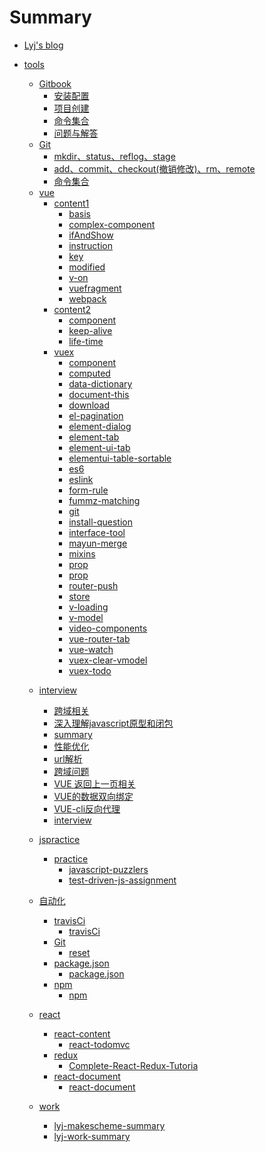 # Summary

* [Lyj's blog](README.md)
<!-- * [GitBook](chapter-1/README.md) -->
* [tools](tools/readme.md)
    * [Gitbook]()
        * [安装配置](tools/gitbook/install.md)
        * [项目创建](tools/gitbook/build.md)
        * [命令集合](tools/gitbook/command.md)
        * [问题与解答](tools/gitbook/issue.md)
    * [Git](tools/git/git.md)
        * [mkdir、status、reflog、stage](tools/git/install.md)
        * [add、commit、checkout(撤销修改)、rm、remote](tools/git/build.md)
        * [命令集合](tools/git/command.md)
    * [vue]()
        * [content1]()
            * [basis](tools/vue/content1/basis.md)
            * [complex-component](tools/vue/content1/complex-component.md)
            * [ifAndShow](tools/vue/content1/ifAndShow.md)
            * [instruction](tools/vue/content1/instruction.md)
            * [key](tools/vue/content1/key.md)
            * [modified](tools/vue/content1/modified.md)
            * [v-on](tools/vue/content1/v-on.md)
            * [vuefragment](tools/vue/content1/vuefragment.md)
            * [webpack](tools/vue/content1/webpack.md)
        * [content2]()
            * [component](tools/vue/content2/component.md)
            * [keep-alive](tools/vue/content2/keep-alive.md)
            * [life-time](tools/vue/content2/life-time.md)
        * [vuex]()
            * [component](tools/vue/vuex/component.md)
            * [computed](tools/vue/vuex/computed.md)
            * [data-dictionary](tools/vue/vuex/data-dictionary.md)
            * [document-this](tools/vue/vuex/document-this.md)
            * [download](tools/vue/vuex/download.md)
            * [el-pagination](tools/vue/vuex/el-pagination.md)
            * [element-dialog](tools/vue/vuex/element-dialog.md)
            * [element-tab](tools/vue/vuex/element-tab.md)
            * [element-ui-tab](tools/vue/vuex/element-ui-tab.md)
            * [elementui-table-sortable](tools/vue/vuex/elementui-table-sortable.md)
            * [es6](tools/vue/vuex/es6.md)
            * [eslink](tools/vue/vuex/eslink.md)
            * [form-rule](tools/vue/vuex/form-rule.md)
            * [fummz-matching](tools/vue/vuex/install-fummz-matching.md)
            * [git](tools/vue/vuex/git.md)
            * [install-question](tools/vue/vuex/install-question.md)
            * [interface-tool](tools/vue/vuex/interface-tool.md)
            * [mayun-merge](tools/vue/vuex/mayun-merge.md)
            * [mixins](tools/vue/vuex/mixins.md)
            * [prop](tools/vue/vuex/prop.md)
            * [prop](tools/vue/vuex/router-jump.md)
            * [router-push](tools/vue/vuex/router-push.md)
            * [store](tools/vue/vuex/store.md)
            * [v-loading](tools/vue/vuex/v-loading.md)
            * [v-model](tools/vue/vuex/v-model.md)
            * [video-components](tools/vue/vuex/video-components.md)
            * [vue-router-tab](tools/vue/vuex/vue-router-tab.md)
            * [vue-watch](tools/vue/vuex/vue-watch.md)
            * [vuex-clear-vmodel](tools/vue/vuex/vuex-clear-vmodel.md)
            * [vuex-todo](tools/vue/vuex/vuex-todo.md)

    <!-- * [travel]()
        * [changsha](tools/travel/ChangSha.md)
        * [xian](tools/travel/xian.md)      -->
    * [interview]()    
        * [跨域相关](tools/interview/cross-domain/cross-domain.md)
        * [深入理解javascript原型和闭包](tools/interview/prototype-closure/prototype-closure.md)
        * [summary](tools/interview/how-to-introduce/introduce.md)
        * [性能优化](tools/interview/performance-optimization/performance-optimization.md)
        * [url解析](tools/interview/url-parse/url-parse.md)
        * [跨域问题](tools/interview/same-origin-policy/same-origin-policy.md)
        * [VUE 返回上一页相关](tools/interview/vue-router-refresh/vue-router-refresh.md)
        * [VUE的数据双向绑定](tools/interview/two-way-data-binding/two-way-data-binding.md)
        * [VUE-cli反向代理](tools/interview/Reverse-Proxy/Reverse-Proxy.md)
        * [interview](tools/interview/how-to-introduce/introduce.md)
    * [jspractice]()    
        * [practice]()  
            * [javascript-puzzlers](tools/jspractice/practice/javascript-puzzlers/javascript-puzzlers.md) 
            * [test-driven-js-assignment](tools/jspractice/practice/test-driven-js-assment/test-driven-js-assignment.md) 
    * [自动化]()    
        * [travisCi]()  
            * [travisCi](tools/Wh-coder/travisCi/travisCi.md)
        * [Git]()  
            * [reset](tools/Wh-coder/Git/reset.md)
        * [package.json]()  
            * [package.json](tools/Wh-coder/package.json/package.json.md)
        * [npm]()  
            * [npm](tools/Wh-coder/npm/npm.md)   
    * [react]()    
        * [react-content]()  
            * [react-todomvc](tools/react/react-content/)
        * [redux]()  
            * [Complete-React-Redux-Tutoria](tools/react/redux/Complete-React-Redux-Tutoria.md)
        * [react-document]()  
            * [react-document](tools/react/react-document/react-document.md)
       
          
    * [work]()    
        * [lyj-makescheme-summary](tools/work/lyj-makescheme-summary.md)  
        * [lyj-work-summary](tools/work/work-summary.md)
     
          
    


